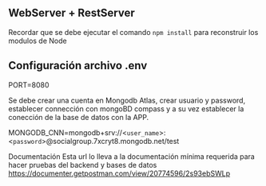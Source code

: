 ## WebServer + RestServer

Recordar que se debe ejecutar el comando ```npm install``` para reconstruir los modulos de Node

## Configuración archivo .env 

PORT=8080

Se debe crear una cuenta en Mongodb Atlas, crear usuario y password, establecer connección con mongoBD compass y a su vez establecer la conección de la base de datos con la APP.

MONGODB_CNN=mongodb+srv://<````user_name````>:<```password```>@socialgroup.7xcryt8.mongodb.net/test

Documentación
Esta url lo lleva a la documentación mínima requerida para hacer pruebas del backend y bases de datos
https://documenter.getpostman.com/view/20774596/2s93ebSWLp
